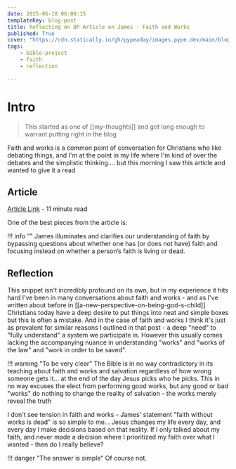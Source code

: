 ```yaml
---
date: 2025-06-18 06:00:15
templateKey: blog-post
title: Reflecting on BP Article on James - Faith and Works
published: True
cover: "https://cdn.statically.io/gh/pypeaday/images.pype.dev/main/blog-media/20250618111235_bd7d5698.png"
tags:
    - bible-project
    - faith
    - reflection

---
```


# Intro

> This started as one of [[my-thoughts]] and got long enough to warrant putting right in the blog

Faith and works is a common point of conversation for Christians who like
debating things, and I'm at the point in my life where I'm kind of over the
debates and the simplistic thinking.... but this morning I saw this article and
wanted to give it a read

## Article

[Article Link](https://bibleproject.com/articles/what-does-faith-without-works-dead-mean-james-214-26) - 11 minute read

One of the best pieces from the article is:

!!! info ""
    James illuminates and clarifies our understanding of faith by bypassing
    questions about whether one has (or does not have) faith and focusing instead
    on whether a person’s faith is living or dead.

## Reflection

This snippet isn't incredibly profound on its own, but in my experience it hits hard
I've been in many conversations about faith and works - and as I've written
about before in [[a-new-perspective-on-being-god-s-child]] Christians
today have a deep desire to put things into neat and simple boxes but this is
often a mistake. 
And in the case of faith and works I think it's just as
prevalent for similar reasons I outlined in that post - a deep "need" to "fully
understand" a system we participate in. 
However this usually comes lacking the accompanying nuance in understanding
"works" and "works of the law" and "work in order to be saved".

!!! warning "To be very clear"
    The Bible is in no way contradictory in its teaching about faith and works
    and salvation regardless of how wrong someone gets it... at the end of the day
    Jesus picks who he picks. This in no way excuses the elect from performing good
    works, but any good or bad "works" do nothing to change the reality of
    salvation - the works merely reveal the truth

I don't see tension in faith and works - James' statement "faith without works
is dead" is so simple to me...
Jesus changes my life every day, and every day I make decisions based on that
reality. 
If I only talked about my faith, and never made a decision where I
prioritized my faith over what I wanted - then do I really believe? 

!!! danger "The answer is simple"
    Of course not.


